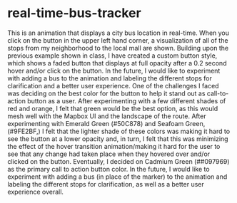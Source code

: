 # real-time-bus-tracker
This is an animation that displays a city bus location in real-time. When you click on the button in the upper left hand corner, a visualization of all of the stops from my neighborhood to the local mall are shown. Building upon the previous example shown in class, I have created a custom button style, which shows a faded button that displays at full opacity after a 0.2 second hover and/or click on the button. In the future, I would like to experiment with adding a bus to the animation and labeling the different stops for clarification and a better user experience. One of the challenges I faced was deciding on the best color for the button to help it stand out as call-to-action button as a user. After experimenting with a few different shades of red and orange, I felt that green would be the best option, as this would mesh well with the Mapbox UI and the landscape of the route. After experimenting with Emerald Green (#50C878) and Seafoam Green, (#9FE2BF,) I felt that the lighter shade of these colors was making it hard to see the button at a lower opacity and, in turn, I felt that this was minimizing the effect of the hover transition animation/making it hard for the user to see that any change had taken place when they hovered over and/or clicked on the button. Eventually, I decided on Cadmium Green (##097969) as the primary call to action button color. In the future, I would like to experiment with adding a bus (in place of the marker) to the animation and labeling the different stops for clarification, as well as a better user experience overall.  
